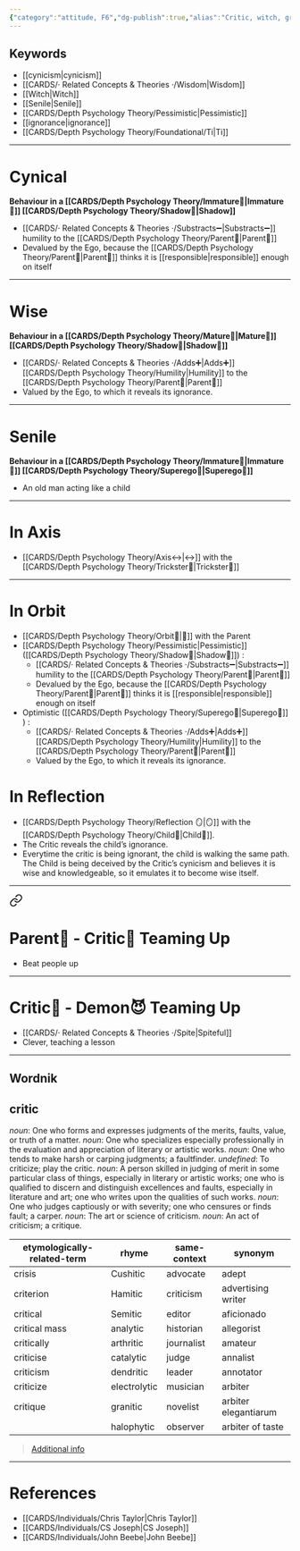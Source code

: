 ```yaml
---
{"category":"attitude, F6","dg-publish":true,"alias":"Critic, witch, grandparent, Sage🧙‍♂️","permalink":"/cards/depth-psychology-theory/critic/","dgPassFrontmatter":true,"noteIcon":"1","created":"2022-12-31T00:56:27.359+01:00","updated":"2023-05-27T15:36:21.937+02:00"}
---
```



## Keywords 
- [[cynicism\|cynicism]]
- [[CARDS/· Related Concepts & Theories ·/Wisdom\|Wisdom]]
- [[Witch\|Witch]]
- [[Senile\|Senile]]
- [[CARDS/Depth Psychology Theory/Pessimistic\|Pessimistic]]
- [[ignorance\|ignorance]]
- [[CARDS/Depth Psychology Theory/Foundational/Ti\|Ti]]
---
# Cynical 
**Behaviour in a [[CARDS/Depth Psychology Theory/Immature🐇\|Immature🐇]] [[CARDS/Depth Psychology Theory/Shadow👥\|Shadow]]** 
- [[CARDS/· Related Concepts & Theories ·/Substracts➖\|Substracts➖]] humility to the [[CARDS/Depth Psychology Theory/Parent🤨\|Parent🤨]] 
- Devalued by the Ego, because the [[CARDS/Depth Psychology Theory/Parent🤨\|Parent🤨]] thinks it is [[responsible\|responsible]] enough on itself 
---
# Wise 
**Behaviour in a [[CARDS/Depth Psychology Theory/Mature🐢\|Mature🐢]] [[CARDS/Depth Psychology Theory/Shadow👥\|Shadow👥]]** 
- [[CARDS/· Related Concepts & Theories ·/Adds➕\|Adds➕]] [[CARDS/Depth Psychology Theory/Humility\|Humility]] to the [[CARDS/Depth Psychology Theory/Parent🤨\|Parent🤨]] 
- Valued by the Ego, to which it reveals its ignorance. 
---
# Senile 
**Behaviour in a [[CARDS/Depth Psychology Theory/Immature🐇\|Immature🐇]] [[CARDS/Depth Psychology Theory/Superego👹\|Superego👹]]** 
- An old man acting like a child 
---
# In Axis 
- [[CARDS/Depth Psychology Theory/Axis↔️\|↔️]] with the [[CARDS/Depth Psychology Theory/Trickster🤡\|Trickster🤡]] 
---
# In Orbit 
- [[CARDS/Depth Psychology Theory/Orbit🔄\|💫]] with the Parent 
- [[CARDS/Depth Psychology Theory/Pessimistic\|Pessimistic]] ([[CARDS/Depth Psychology Theory/Shadow👥\|Shadow👥]]) : 
	- [[CARDS/· Related Concepts & Theories ·/Substracts➖\|Substracts➖]] humility to the [[CARDS/Depth Psychology Theory/Parent🤨\|Parent🤨]] 
	- Devalued by the Ego, because the [[CARDS/Depth Psychology Theory/Parent🤨\|Parent🤨]] thinks it is [[responsible\|responsible]] enough on itself 
- Optimistic ([[CARDS/Depth Psychology Theory/Superego👹\|Superego👹]] ) : 
	- [[CARDS/· Related Concepts & Theories ·/Adds➕\|Adds➕]] [[CARDS/Depth Psychology Theory/Humility\|Humility]] to the [[CARDS/Depth Psychology Theory/Parent🤨\|Parent🤨]] 
	- Valued by the Ego, to which it reveals its ignorance. 

# In Reflection 
- [[CARDS/Depth Psychology Theory/Reflection 🪞\|🪞]] with the [[CARDS/Depth Psychology Theory/Child👼\|Child👼]]. 
- The Critic reveals the child’s ignorance. 
- Everytime the critic is being ignorant, the child is walking the same path. The Child is being deceived by the Critic’s cynicism and believes it is wise and knowledgeable, so it emulates it to become wise itself. 
---

<div class="transclusion internal-embed is-loaded"><a class="markdown-embed-link" href="/cards/depth-psychology-theory/parent/#parent-critic-teaming-up" aria-label="Open link"><svg xmlns="http://www.w3.org/2000/svg" width="24" height="24" viewBox="0 0 24 24" fill="none" stroke="currentColor" stroke-width="2" stroke-linecap="round" stroke-linejoin="round" class="svg-icon lucide-link"><path d="M10 13a5 5 0 0 0 7.54.54l3-3a5 5 0 0 0-7.07-7.07l-1.72 1.71"></path><path d="M14 11a5 5 0 0 0-7.54-.54l-3 3a5 5 0 0 0 7.07 7.07l1.71-1.71"></path></svg></a><div class="markdown-embed">



# Parent🤨 - Critic🤔 Teaming Up 
- Beat people up 
---

</div></div>


# Critic🤔 - Demon😈 Teaming Up 
- [[CARDS/· Related Concepts & Theories ·/Spite\|Spiteful]] 
- Clever, teaching a lesson

---
## Wordnik
## critic
*noun*: One who forms and expresses judgments of the merits, faults, value, or truth of a matter.
*noun*: One who specializes especially professionally in the evaluation and appreciation of literary or artistic works.
*noun*: One who tends to make harsh or carping judgments; a faultfinder.
*undefined*: To criticize; play the critic.
*noun*: A person skilled in judging of merit in some particular class of things, especially in literary or artistic works; one who is qualified to discern and distinguish excellences and faults, especially in literature and art; one who writes upon the qualities of such works.
*noun*: One who judges captiously or with severity; one who censures or finds fault; a carper.
*noun*: The art or science of criticism.
*noun*: An act of criticism; a critique.

| etymologically-related-term |rhyme |same-context |synonym |
| --- | --- | --- | --- |
| crisis | Cushitic | advocate | adept |
| criterion | Hamitic | criticism | advertising writer |
| critical | Semitic | editor | aficionado |
| critical mass | analytic | historian | allegorist |
| critically | arthritic | journalist | amateur |
| criticise | catalytic | judge | annalist |
| criticism | dendritic | leader | annotator |
| criticize | electrolytic | musician | arbiter |
| critique | granitic | novelist | arbiter elegantiarum |
|  | halophytic | observer | arbiter of taste |

> [Additional info](https://www.wordnik.com/words/critic)


---
# References 
- [[CARDS/Individuals/Chris Taylor\|Chris Taylor]]
- [[CARDS/Individuals/CS Joseph\|CS Joseph]] 
- [[CARDS/Individuals/John Beebe\|John Beebe]] 
